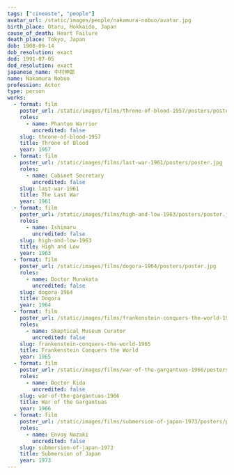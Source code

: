```yaml
---
tags: ["cineaste", "people"]
avatar_url: /static/images/people/nakamura-nobuo/avatar.jpg
birth_place: Otaru, Hokkaido, Japan
cause_of_death: Heart Failure
death_place: Tokyo, Japan
dob: 1908-09-14
dob_resolution: exact
dod: 1991-07-05
dod_resolution: exact
japanese_name: 中村伸郎
name: Nakamura Nobuo
profession: Actor
type: person
works:
  - format: film
    poster_url: /static/images/films/throne-of-blood-1957/posters/poster.jpg
    roles:
      - name: Phantom Warrior
        uncredited: false
    slug: throne-of-blood-1957
    title: Throne of Blood
    year: 1957
  - format: film
    poster_url: /static/images/films/last-war-1961/posters/poster.jpg
    roles:
      - name: Cabinet Secretary
        uncredited: false
    slug: last-war-1961
    title: The Last War
    year: 1961
  - format: film
    poster_url: /static/images/films/high-and-low-1963/posters/poster.jpg
    roles:
      - name: Ishimaru
        uncredited: false
    slug: high-and-low-1963
    title: High and Low
    year: 1963
  - format: film
    poster_url: /static/images/films/dogora-1964/posters/poster.jpg
    roles:
      - name: Doctor Munakata
        uncredited: false
    slug: dogora-1964
    title: Dogora
    year: 1964
  - format: film
    poster_url: /static/images/films/frankenstein-conquers-the-world-1965/posters/poster.jpg
    roles:
      - name: Skeptical Museum Curator
        uncredited: false
    slug: frankenstein-conquers-the-world-1965
    title: Frankenstein Conquers the World
    year: 1965
  - format: film
    poster_url: /static/images/films/war-of-the-gargantuas-1966/posters/poster.jpg
    roles:
      - name: Doctor Kida
        uncredited: false
    slug: war-of-the-gargantuas-1966
    title: War of the Gargantuas
    year: 1966
  - format: film
    poster_url: /static/images/films/submersion-of-japan-1973/posters/poster.jpg
    roles:
      - name: Envoy Nozaki
        uncredited: false
    slug: submersion-of-japan-1973
    title: Submersion of Japan
    year: 1973
---
```

